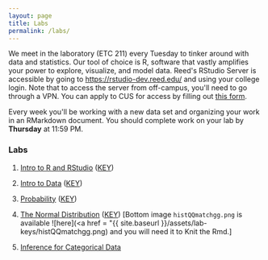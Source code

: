 ```yaml
---
layout: page
title: Labs
permalink: /labs/
---
```


We meet in the laboratory (ETC 211) every Tuesday to tinker around with data and
statistics. Our tool of choice is R, software that vastly amplifies 
your power to explore, visualize, and model data. Reed's RStudio Server is 
accessible by going to <https://rstudio-dev.reed.edu/> 
and using your college login. Note that to access the server from off-campus,
you'll need to go through a VPN. You can apply to CUS for access by filling out
[this form](https://docs.google.com/a/reed.edu/forms/d/1oMG4c732c2CAPXr9oGni45lz3-UyDKIfKPMaXKXH6pU/viewform).

Every week you'll be working with a new data set and organizing your work in an
RMarkdown document. You should complete work on your lab by **Thursday** at 11:59 PM.

### Labs

1. <a href = "{{ site.baseurl }}/assets/week-01/intro_to_r.html" target = "_blank">Intro to R and RStudio</a> (<a href = "{{ site.baseurl }}/assets/lab-keys/lab1-key.Rmd" target = "_blank">KEY</a>) 

2. <a href = "{{ site.baseurl }}/assets/week-02/intro_to_data.html" target = "_blank">Intro to Data</a> (<a href = "{{ site.baseurl }}/assets/lab-keys/lab2-key.Rmd" target = "_blank">KEY</a>) 

3. <a href = "{{ site.baseurl }}/assets/week-03/probability.html" target = "_blank">Probability</a> (<a href = "{{ site.baseurl }}/assets/lab-keys/lab3-key.Rmd" target = "_blank">KEY</a>) 

4. <a href = "{{ site.baseurl }}/assets/week-06/normal_distribution.html" target = "_blank">The Normal Distribution</a> (<a href = "{{ site.baseurl }}/assets/lab-keys/lab4-key.Rmd" target = "_blank">KEY</a>) [Bottom image `histQQmatchgg.png` is available ![here](<a href = "{{ site.baseurl }}/assets/lab-keys/histQQmatchgg.png) and you will need it to Knit the Rmd.]

5. <a href = "{{ site.baseurl }}/assets/week-07/inf_for_categorical_data.html" target = "_blank">Inference for Categorical Data</a> 
<!--
(<a href = "{{ site.baseurl }}/assets/lab-keys/lab3-key.Rmd" target = "_blank">KEY</a>) 
-->